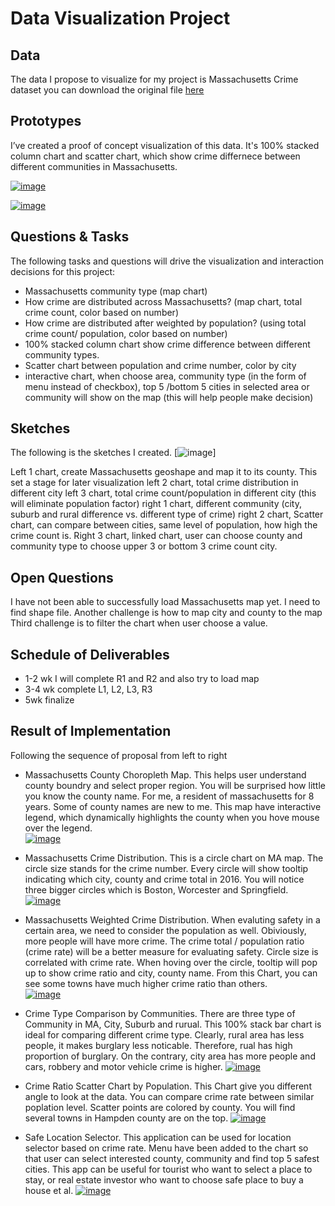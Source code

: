# Data Visualization Project

## Data

The data I propose to visualize for my project is Massachusetts Crime dataset
you can download the original file [here](https://ucr.fbi.gov/crime-in-the-u.s/2016/crime-in-the-u.s.-2016/tables/table-6/table-6-state-cuts/massachusetts.xls/output.xls)

## Prototypes

I’ve created a proof of concept visualization of this data. It's 100% stacked column chart and scatter chart, which show crime differnece between different communities in Massachusetts.

[![image](https://wenleicao.github.io/images/data_visualization/stacked_column.PNG)](https://beta.vizhub.com/wenleicao/4d191e28467d4533ab4a1eacf8d7aaf1)

[![image](https://wenleicao.github.io/images/data_visualization/scatter_chart.PNG)](https://beta.vizhub.com/wenleicao/acaf86b2f8ea488e87b3c1e47f79ca38)


## Questions & Tasks

The following tasks and questions will drive the visualization and interaction decisions for this project:
*	Massachusetts community type (map chart)
*	How crime are distributed across Massachusetts? (map chart, total crime count, color based on number)
*	How crime are distributed after weighted by population? (using total crime count/ population, color based on number)
*	100% stacked column chart show crime difference between different community types.
*	Scatter chart between population and crime number, color by city
*	interactive chart, when choose area, community type (in the form of menu instead of checkbox), top 5 /bottom 5 cities in selected area or community will show on the map (this will help people make decision)


## Sketches
The following is the sketches I created. 
[![image](https://wenleicao.github.io/images/data_visualization/sketch.PNG)]

Left 1 chart, create Massachusetts geoshape and map it to its county. This set a stage for later visualization 
left 2 chart, total crime distribution in different city 
left 3 chart, total crime count/population in different city (this will eliminate population factor) 
right 1 chart, different community (city, suburb and rural difference vs. different type of crime) 
right 2 chart, Scatter chart, can compare between cities, same level of population, how high the crime count is. 
Right 3 chart, linked chart, user can choose county and community type to choose upper 3 or bottom 3 crime count city.


## Open Questions
I have not been able to successfully load Massachusetts map yet.  I need to find shape file.
Another challenge is how to map city and county to the map
Third challenge is to filter the chart when user choose a value.  

## Schedule of Deliverables
* 1-2 wk  I will complete R1 and R2 and also try to load map 
* 3-4 wk  complete L1, L2, L3, R3
* 5wk     finalize

## Result of Implementation

Following the sequence of proposal from left to right  

* Massachusetts County Choropleth Map. This helps user understand county boundry and select proper region. You will be surprised how little you know the county name.  For me, a resident of massachusetts for 8 years. Some of county names are new to me. This map have interactive legend, which dynamically highlights the county when you hove mouse over the legend.  
[![image](https://github.com/wenleicao/wenleicao.github.io/blob/master/images/data_visualization/final/Chrolopleth%20map.PNG)](https://beta.vizhub.com/wenleicao/7c20a38e22d8485392c673c005794ad8)  

* Massachusetts Crime Distribution. This is a circle chart on MA map. The circle size stands for the crime number. Every circle will show tooltip indicating which city, county and crime total in 2016. You will notice three bigger circles which is Boston, Worcester and Springfield.
[![image](https://github.com/wenleicao/wenleicao.github.io/blob/master/images/data_visualization/final/total_crime.PNG)](https://beta.vizhub.com/wenleicao/97d58facdffd476cb860c1618cf02d16)   

* Massachusetts Weighted Crime Distribution.  When evaluting safety in a certain area, we need to consider the population as well. Obiviously, more people will have more crime. The crime total / population ratio (crime rate) will be a better measure for evaluating safety. Circle size is correlated with crime rate. When hoving over the circle, tooltip will pop up to show crime ratio and city, county name. From this Chart, you can see some towns have much higher crime ratio than others.   
[![image](https://github.com/wenleicao/wenleicao.github.io/blob/master/images/data_visualization/final/Crime_rate.PNG)](https://beta.vizhub.com/wenleicao/d704c9b0fe7f438c90a59b52e72d37c1)  

* Crime Type Comparison by Communities.  There are three type of Community in MA, City, Suburb and rurual. This 100% stack bar chart is ideal for comparing different crime type. Clearly, rural area has less people, it makes burglary less noticable. Therefore, rual has high proportion of burglary. On the contrary, city area has more people and cars, robbery and motor vehicle crime is higher. 
[![image](https://github.com/wenleicao/wenleicao.github.io/blob/master/images/data_visualization/final/crime_type_differnce.PNG)](https://beta.vizhub.com/wenleicao/cc8d8b881ec545c5ab2fac7d871fb3ea)  

* Crime Ratio Scatter Chart by Population. This Chart give you different angle to look at the data. You can compare crime rate between similar poplation level.  Scatter points are colored by county. You will find several towns in Hampden county are on the top. 
[![image](https://github.com/wenleicao/wenleicao.github.io/blob/master/images/data_visualization/final/city_compare_scatter.PNG)](https://beta.vizhub.com/wenleicao/b520f9b77d26485987a9df4d539eea31)   

* Safe Location Selector. This application can be used for location selector based on crime rate. Menu have been added to the chart so that user can select interested county, community and find top 5 safest cities. This app can be useful for tourist who want to select a place to stay, or real estate investor who want to choose safe place to buy a house et al.
[![image](https://github.com/wenleicao/wenleicao.github.io/blob/master/images/data_visualization/final/City_selector.PNG)](https://beta.vizhub.com/wenleicao/c995ae9a93c14690815217855f935ce2)   

